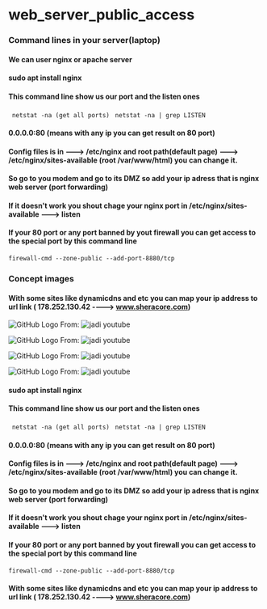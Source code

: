 # web_server_public_access
### Command lines in your server(laptop)
#### We can user nginx or apache server
#### sudo apt install nginx
#### This command line show us our port and the listen ones
``` netstat -na (get all ports)```
``` netstat -na | grep LISTEN```
#### 0.0.0.0:80 (means with any ip you can get result on 80 port)
#### Config files is in ---> /etc/nginx and root path(default page) ---> /etc/nginx/sites-available (root /var/www/html) you can change it.
#### So go to you modem and go to its DMZ so add your ip adress that is nginx web server (port forwarding)
#### If it doesn't work you shout chage your nginx port in /etc/nginx/sites-available ---> listen
#### If your 80 port or any port banned by yout firewall you can get access to the special port by this command line
``` firewall-cmd --zone-public --add-port-8880/tcp ```
### Concept images

#### With some sites like dynamicdns and etc you can map your ip address to url link ( 178.252.130.42 ----> www.sheracore.com)
![GitHub Logo](/images/webserver_1.png)
From: ![jadi youtube](https://www.youtube.com/watch?v=vWvGNzjHH10)

![GitHub Logo](/images/webserver_2.png)
From: ![jadi youtube](https://www.youtube.com/watch?v=vWvGNzjHH10)

![GitHub Logo](/images/webserver_3.png)
From: ![jadi youtube](https://www.youtube.com/watch?v=vWvGNzjHH10)

![GitHub Logo](/images/webserver_4.png)
From: ![jadi youtube](https://www.youtube.com/watch?v=vWvGNzjHH10)

#### sudo apt install nginx
#### This command line show us our port and the listen ones
``` netstat -na (get all ports)```
``` netstat -na | grep LISTEN```
#### 0.0.0.0:80 (means with any ip you can get result on 80 port)
#### Config files is in ---> /etc/nginx and root path(default page) ---> /etc/nginx/sites-available (root /var/www/html) you can change it.
#### So go to you modem and go to its DMZ so add your ip adress that is nginx web server (port forwarding)
#### If it doesn't work you shout chage your nginx port in /etc/nginx/sites-available ---> listen
#### If your 80 port or any port banned by yout firewall you can get access to the special port by this command line
``` firewall-cmd --zone-public --add-port-8880/tcp ```

#### With some sites like dynamicdns and etc you can map your ip address to url link ( 178.252.130.42 ----> www.sheracore.com)
